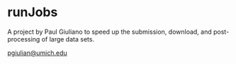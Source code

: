 runJobs
=======
A project by Paul Giuliano to speed up the submission, download, and
post-processing of large data sets.

pgiulian@umich.edu
